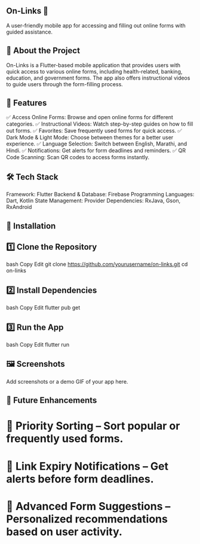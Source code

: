 ## On-Links 📌
A user-friendly mobile app for accessing and filling out online forms with guided assistance.

## 📖 About the Project
On-Links is a Flutter-based mobile application that provides users with quick access to various online forms, including health-related, banking, education, and government forms. The app also offers instructional videos to guide users through the form-filling process.

## 🚀 Features
✅ Access Online Forms: Browse and open online forms for different categories.
✅ Instructional Videos: Watch step-by-step guides on how to fill out forms.
✅ Favorites: Save frequently used forms for quick access.
✅ Dark Mode & Light Mode: Choose between themes for a better user experience.
✅ Language Selection: Switch between English, Marathi, and Hindi.
✅ Notifications: Get alerts for form deadlines and reminders.
✅ QR Code Scanning: Scan QR codes to access forms instantly.

## 🛠️ Tech Stack
Framework: Flutter
Backend & Database: Firebase
Programming Languages: Dart, Kotlin
State Management: Provider
Dependencies: RxJava, Gson, RxAndroid
## 📲 Installation
## 1️⃣ Clone the Repository

bash
Copy
Edit
git clone https://github.com/yourusername/on-links.git
cd on-links
## 2️⃣ Install Dependencies

bash
Copy
Edit
flutter pub get
## 3️⃣ Run the App

bash
Copy
Edit
flutter run
## 🖼️ Screenshots
Add screenshots or a demo GIF of your app here.

## 📌 Future Enhancements
# 🔹 Priority Sorting – Sort popular or frequently used forms.
# 🔹 Link Expiry Notifications – Get alerts before form deadlines.
# 🔹 Advanced Form Suggestions – Personalized recommendations based on user activity.